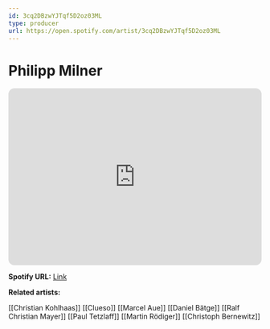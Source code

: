 ```yaml
---
id: 3cq2DBzwYJTqf5D2oz03ML
type: producer
url: https://open.spotify.com/artist/3cq2DBzwYJTqf5D2oz03ML
---
```

# Philipp Milner

<iframe style="border-radius:12px" src="https://open.spotify.com/embed/artist/3cq2DBzwYJTqf5D2oz03ML" width="100%" height="352" frameBorder="0" allowfullscreen="" allow="autoplay; clipboard-write; encrypted-media; fullscreen; picture-in-picture" loading="lazy"></iframe>

**Spotify URL:** [Link](https://open.spotify.com/artist/3cq2DBzwYJTqf5D2oz03ML)

**Related artists:**

[[Christian Kohlhaas]]
[[Clueso]]
[[Marcel Aue]]
[[Daniel Bätge]]
[[Ralf Christian Mayer]]
[[Paul Tetzlaff]]
[[Martin Rödiger]]
[[Christoph Bernewitz]]
